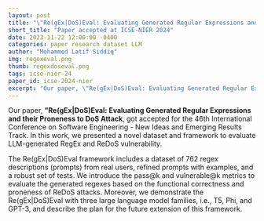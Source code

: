 ```yaml
---
layout: post
title: "\"Re(gEx|DoS)Eval: Evaluating Generated Regular Expressions and their Proneness to DoS Attacks\" accepted at ICSE-NIER 2024."
short_title: "Paper accepted at ICSE-NIER 2024"
date: 2023-11-22 12:00:00 -0400
categories: paper research dataset LLM
author: "Mohammed Latif Siddiq"
img: regexeval.png
thumb: regexdoseval.png
tags: icse-nier-24
paper_id: icse-2024-nier
excerpt: "Our paper, \"Re(gEx|DoS)Eval: Evaluating Generated Regular Expressions and their Proneness to DoS Attack\", got accepted for The 46th International Conference on Software Engineering - New Ideas and Emerging Results Track."
---
```


Our paper, **"Re(gEx\|DoS)Eval: Evaluating Generated Regular Expressions and their Proneness to DoS Attack**, got accepted for the 46th International Conference on Software Engineering - New Ideas and Emerging Results Track. In this work, we presented a novel dataset and framework to evaluate LLM-generated RegEx and ReDoS vulnerability. 

The Re(gEx\|DoS)Eval framework includes a dataset of 762 regex descriptions (prompts) from real users, refined prompts with examples, and a robust set of tests. We introduce the pass@k and vulnerable@k metrics to evaluate the generated regexes based on the functional correctness and proneness of ReDoS attacks. Moreover, we demonstrate the Re(gEx\|DoS)Eval with three large language model families, i.e., T5, Phi, and GPT-3, and describe the plan for the future extension of this framework.
